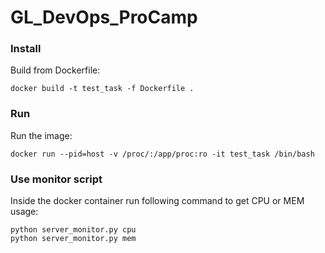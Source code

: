 # GL_DevOps_ProCamp


### Install

Build from Dockerfile:

    docker build -t test_task -f Dockerfile .

### Run

Run the image:

    docker run --pid=host -v /proc/:/app/proc:ro -it test_task /bin/bash
    
### Use monitor script

Inside the docker container run following command to get CPU or MEM usage:

    python server_monitor.py cpu
    python server_monitor.py mem

    


